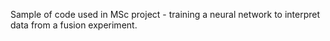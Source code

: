 Sample of code used in MSc project - training a neural network to interpret data from a fusion experiment.

